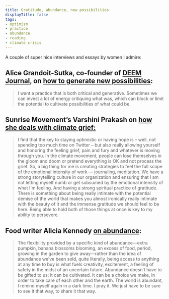 ```yaml
---
title: Gratitude, abundance, new possibilities
displayTitle: false
tags: 
- optimism
- practice
- abundance
- reading
- climate crisis
---
```


A couple of super nice interviews and essays by women I admire:

## Alice Grandoit-Sutka, co-founder of [DEEM Journal](https://www.deemjournal.com/), on [how to generate new possibilities](https://thecreativeindependent.com/people/publisher-and-editor-alice-grandoit-sutka-on-how-to-generate-new-possibilities/):

> I want a practice that is both critical and generative. Sometimes we can invest a lot of energy critiquing what was, which can block or limit the potential to cultivate possibilities of what could be.


## Sunrise Movement’s Varshini Prakash on [how she deals with climate grief:](https://www.salon.com/2022/01/23/varshini-prakash-to-the-end-build-back-better-climate-change/)

> I find that the key to staying optimistic or having hope is – well, not spending too much time on Twitter – but also really allowing yourself and honoring the feeling grief, pain and fury and whatever is moving through you. In the climate movement, people can lose themselves in the gloom and doom or pretend everything is OK and not process the grief. So, a big thing for me is creating strategies to feel the full scope of the emotional intensity of work — journaling, meditation. We have a strong storytelling culture in our organization and ensuring that I am not letting myself numb or get subsumed by the emotional intensity of what I'm feeling. And having a strong spiritual practice of gratitude. There is something about being really intimate with the potential demise of the world that makes you almost ironically really intimate with the beauty of it and the immense gratitude we should feel to be here. Being able to hold both of those things at once is key to my ability to persevere.


## Food writer Alicia Kennedy [on abundance](https://www.aliciakennedy.news/p/on-abundance):

> The flexibility provided by a specific kind of abundance—extra pumpkin, banana blossoms blooming, an excess of food, period, growing in the garden to give away—rather than the idea of abundance we’ve been sold, quite literally, being access to anything at any time to buy is what fuels creativity, excitement, a feeling of safety in the midst of an uncertain future. Abundance doesn’t have to be gifted to us; it can be cultivated. It can be a choice we make, in order to take care of each other and the earth. The world is abundant, I remind myself again in a dark time. I pray it. We just have to be sure to see it that way, to share it that way.
